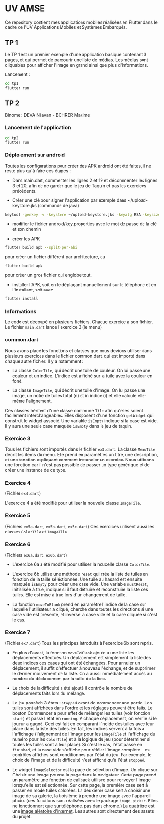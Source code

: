 UV AMSE
=======

Ce repository contient mes applications mobiles réalisées en Flutter dans le cadre de l'UV Applications Mobiles et Systèmes Embarqués.

TP 1
----

Le TP 1 est un premier exemple d'une application basique contenant 3 pages, et qui permet de parcourir une liste de médias. Les médias sont cliquables pour afficher l'image en grand ainsi que plus d'informations.

Lancement :
```bash
cd tp1
flutter run
```

TP 2
----

Binome : DEVA Nilavan - BOHRER Maxime

### Lancement de l'application

```bash
cd tp2
flutter run
```

### Déploiement sur android

Toutes les configurations pour créer des APK android ont été faites, il ne reste plus qu'à faire ces étapes :

- Dans main.dart, commenter les lignes 2 et 19 et décommenter les lignes 3 et 20, afin de ne garder que le jeu de Taquin et pas les exercices précédents.

- Créer une clé pour signer l'application par exemple dans ~/upload-keystore.jks (commande de java)
```bash
keytool -genkey -v -keystore ~/upload-keystore.jks -keyalg RSA -keysize 2048 -validity 10000 -alias upload
```

- modifier le fichier android/key.properties avec le mot de passe de la clé et son chemin

- créer les APK
```bash
flutter build apk --split-per-abi
```
pour créer un fichier différent par architecture, ou
```bash
flutter build apk
```
pour créer un gros fichier qui englobe tout.

- installer l'APK, soit en le déplaçant manuellement sur le téléphone et en l'installant, soit avec
```bash
flutter install
```

### Informations

Le code est découpé en plusieurs fichiers. Chaque exercice a son fichier. Le fichier `main.dart` lance l'exercice 3 (le menu).

### common.dart

Nous avons placé les fonctions et classes que nous devions utiliser dans plusieurs exercices dans le fichier common.dart, qui est importé dans chaque autre fichier. Il y a notamment :

- La classe `ColorTile`, qui décrit une tuile de couleur. On lui passe une couleur et un indice. L'indice est affiché sur la tuile avec la couleur en fond.

- La classe `ImageTile`, qui décrit une tuile d'image. On lui passe une image, un notre de tuiles total (n) et in indice (i) et elle calcule elle-même l'alignement.

Ces classes héritent d'une classe commune `Tile` afin qu'elles soient facilement interchangeables. Elles disposent d'une fonction `getWidget` qui construit le widget associé. Une variable `isEmpty` indique si la case est vide. Il y aura une seule case marquée `isEmpty` dans le jeu de taquin.

### Exercice 3

Tous les fichiers sont importés dans le fichier `ex3.dart`. La classe `MenuTile` décrit les items du menu. Elle prend en paramètres un titre, une description, et une fonction expliquant comment instancier un exercice. Nous utilisons une fonction car il n'est pas possible de passer un type générique et de créer une instance de ce type.

### Exercice 4

(Fichier `ex4.dart`)

L'exercice 4 a été modifié pour utiliser la nouvelle classe `ImageTile`.

### Exercice 5

(Fichiers `ex5a.dart`, `ex5b.dart`, `ex5c.dart`) Ces exercices utilisent aussi les classes `ColorTile` et `ImageTile`.

### Exercice 6

(Fichiers `ex6a.dart`, `ex6b.dart`)

- L'exercice 6a a été modifié pour utiliser la noucelle classe `ColorTile`.

- L'exercice 6b utilise une méthode `reset` qui crée la liste de tuiles en fonction de la taille séléctionnée. Une tuile au hasard est ensuite marquée `isEmpty` pour créer une case vide. Une variable `mustReset`, initialisée à true, indique si il faut détruire et reconstruire la liste des tuiles. Elle est mise à true lors d'un changement de taille.

- La fonction `moveToBlank` prend en paramètre l'indice de la case sur laquelle l'utilisateur a cliqué, cherche dans toutes les directions si une case vide est présente, et inverse la case vide et la case cliquée si c'est le cas.

### Exercice 7

(Fichier `ex7.dart`)
Tous les principes introduits à l'exercice 6b sont repris.

- En plus d'avant, la fonction `moveToBlank` ajoute a une liste les déplacements effectués. Un déplacement est simplement la liste des deux indices des cases qui ont été échangées. Pour annuler un déplacement, il suffit d'effectuer à nouveau l'échange, et de supprimer le dernier mouvement de la liste. On a aussi immédiatement accès au nombre de déplacement par la taille de la liste.

- Le choix de la difficulté a été ajouté il contrôle le nombre de déplacements faits lors du mélange.

- Le jeu possède 3 états : `stopped` avant de commencer une partie. Les tuiles sont affichées dans l'ordre et les réglages peuvent être faits. Le bouton Commencer a pour effet de mélanger les tuiles (voir fonction `start`) et passe l'état en `running`. A chaque déplacement, on vérifie si le joueur a gagné. Ceci est fait en comparant l'incide des tuiles avec leur place dans la liste des tuiles. En fait, les indices servent à la fois à l'affichage (l'alignement de l'image pour les `ImageTile` et l'affichage du numéro pour les `ColorTile`) et à la logique du jeu (pour déterminer si toutes les tuiles sont à leur place). Si c'est le cas, l'état passe en `finished`, et la case vide s'affiche pour réléler l'image complète. Les contrôles affichés sont conditionnés par l'état du jeu. Par exemple, le choix de l'image et de la difficulté n'est affiché qu'à l'état `stopped`.

- Le widget `ImageSelector` est la page de sélection d'image. Un clique sur Choisir une image pousse la page dans le navigateur. Cette page prend un paramètre une fonction de callback utilisée pour renvoyer l'image lorsqu'elle est sélectionnée. Sur cette page, la première case sert à passer en mode tuiles colorées. La deuxième case sert à choisir une image de sa galerie, la troisième à prendre une image avec l'appareil photo. (ces fonctions sont réalisées avec le package `image_picker`. Elles ne fonctionnent que sur téléphone, pas dans chrome.) La quatrière est une [image aléatoire d'internet](https://picsum.photos/512). Les autres sont directement des assets du projet.